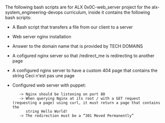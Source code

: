 The following bash scripts are for ALX 0x0C-web_server project for the alx-system_engineering-devops curriculum, inside it contains the following bash scripts:

* A Bash script that transfers a file from our client to a server
* Web server nginx installation
* Answer to the domain name that is provided by TECH DOMAINS
* A cofigured nginx server so that /redirect_me is redirecting to another page
* A configured nginx server to have a custom 404 page that contains the string Ceci n'est pas une page
* Configured web server with puppet:
          
         -> Nginx should be listening on port 80
         -> When querying Nginx at its root / with a GET request (requesting a page) using curl, it must return a page that contains the 
            string Hello World!
         -> The redirection must be a “301 Moved Permanently”
